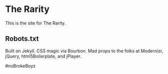 # The Rarity

This is the site for The Rarity.


## Robots.txt

Built on Jekyll.
CSS magic via Bourbon.
Mad props to the folks at Modernizr, jQuery, html5Boilerplate, and jPlayer.

#noBrokeBoyz